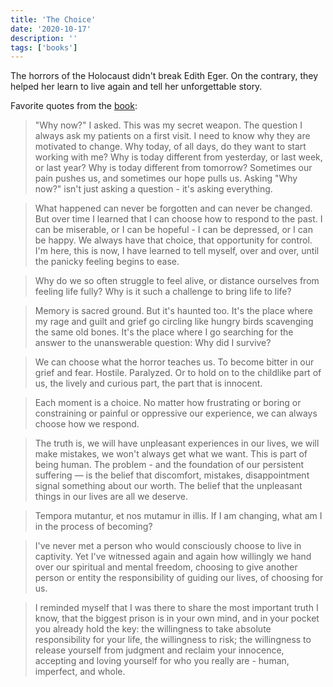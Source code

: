 ```yaml
---
title: 'The Choice'
date: '2020-10-17'
description: ''
tags: ['books']
---
```


The horrors of the Holocaust didn't break Edith Eger. On the contrary, they helped her learn to live again and tell her unforgettable story.

Favorite quotes from the [book](https://amzn.eu/bREBHdT):

> "Why now?" I asked. This was my secret weapon. The question I always ask my patients on a first visit. I need to know why they are motivated to change. Why today, of all days, do they want to start working with me? Why is today different from yesterday, or last week, or last year? Why is today different from tomorrow? Sometimes our pain pushes us, and sometimes our hope pulls us. Asking "Why now?" isn't just asking a question - it's asking everything.

> What happened can never be forgotten and can never be changed. But over time I learned that I can choose how to respond to the past. I can be miserable, or I can be hopeful - I can be depressed, or I can be happy. We always have that choice, that opportunity for control. I'm here, this is now, I have learned to tell myself, over and over, until the panicky feeling begins to ease.

> Why do we so often struggle to feel alive, or distance ourselves from feeling life fully? Why is it such a challenge to bring life to life?

> Memory is sacred ground. But it's haunted too. It's the place where my rage and guilt and grief go circling like hungry birds scavenging the same old bones. It's the place where I go searching for the answer to the unanswerable question: Why did I survive?

> We can choose what the horror teaches us. To become bitter in our grief and fear. Hostile. Paralyzed. Or to hold on to the childlike part of us, the lively and curious part, the part that is innocent.

> Each moment is a choice. No matter how frustrating or boring or constraining or painful or oppressive our experience, we can always choose how we respond.

> The truth is, we will have unpleasant experiences in our lives, we will make mistakes, we won't always get what we want. This is part of being human. The problem - and the foundation of our persistent suffering — is the belief that discomfort, mistakes, disappointment signal something about our worth. The belief that the unpleasant things in our lives are all we deserve.

> Tempora mutantur, et nos mutamur in illis. If I am changing, what am I in the process of becoming?

> I've never met a person who would consciously choose to live in captivity. Yet I've witnessed again and again how willingly we hand over our spiritual and mental freedom, choosing to give another person or entity the responsibility of guiding our lives, of choosing for us.

> I reminded myself that I was there to share the most important truth I know, that the biggest prison is in your own mind, and in your pocket you already hold the key: the willingness to take absolute responsibility for your life, the willingness to risk; the willingness to release yourself from judgment and reclaim your innocence, accepting and loving yourself for who you really are - human, imperfect, and whole.
